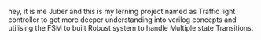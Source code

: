 hey, it is me Juber and this is my lerning project named as Traffic light controller to get more deeper understanding into verilog concepts and utilising the FSM to built Robust system to handle Multiple state Transitions.
